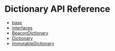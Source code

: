 # Dictionary API Reference

<!-- START_INDEX -->
- [base](./base/index.md)
- [interfaces](./interfaces/index.md)
- [BeaconDictionary](./BeaconDictionary.sol/contract.BeaconDictionary.md)
- [Dictionary](./Dictionary.sol/contract.Dictionary.md)
- [ImmutableDictionary](./ImmutableDictionary.sol/contract.ImmutableDictionary.md)
<!-- END_INDEX -->
